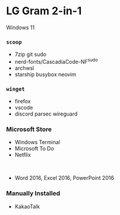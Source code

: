 LG Gram 2-in-1
========
Windows 11

### `scoop`
- 7zip git sudo
- nerd-fonts/CascadiaCode-NF<sup>sudo</sup>
- archwsl
- starship busybox neovim

### `winget`
- firefox
- vscode
- discord parsec wireguard

### Microsoft Store
- Windows Terminal
- Microsoft To Do
- Netflix

&nbsp;

- Word 2016, Excel 2016, PowerPoint 2016

### Manually Installed
- KakaoTalk
